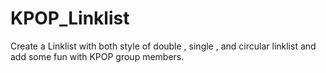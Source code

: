 # KPOP_Linklist
Create a Linklist with both style of double , single , and circular linklist and add some fun with KPOP group members.
